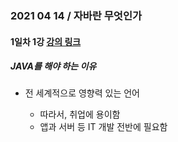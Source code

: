 ### 2021 04 14 / 자바란 무엇인가

#### 	1일차 1강 [강의 링크](https://www.youtube.com/watch?v=nGiSIToTwdQ&list=PLyebPLlVYXCgb5B-toSOvivS1RChZLnNu)



##### JAVA를 해야 하는 이유

* 전 세계적으로 영향력 있는 언어

	* 따라서, 취업에 용이함
	* 앱과 서버 등 IT 개발 전반에 필요함

